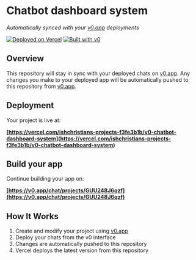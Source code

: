 # Chatbot dashboard system

*Automatically synced with your [v0.app](https://v0.app) deployments*

[![Deployed on Vercel](https://img.shields.io/badge/Deployed%20on-Vercel-black?style=for-the-badge&logo=vercel)](https://vercel.com/ishchristians-projects-f3fe3b1b/v0-chatbot-dashboard-system)
[![Built with v0](https://img.shields.io/badge/Built%20with-v0.app-black?style=for-the-badge)](https://v0.app/chat/projects/GUU248J6qzf)

## Overview

This repository will stay in sync with your deployed chats on [v0.app](https://v0.app).
Any changes you make to your deployed app will be automatically pushed to this repository from [v0.app](https://v0.app).

## Deployment

Your project is live at:

**[https://vercel.com/ishchristians-projects-f3fe3b1b/v0-chatbot-dashboard-system](https://vercel.com/ishchristians-projects-f3fe3b1b/v0-chatbot-dashboard-system)**

## Build your app

Continue building your app on:

**[https://v0.app/chat/projects/GUU248J6qzf](https://v0.app/chat/projects/GUU248J6qzf)**

## How It Works

1. Create and modify your project using [v0.app](https://v0.app)
2. Deploy your chats from the v0 interface
3. Changes are automatically pushed to this repository
4. Vercel deploys the latest version from this repository
